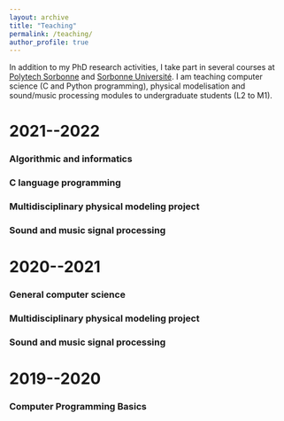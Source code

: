 ```yaml
---
layout: archive
title: "Teaching"
permalink: /teaching/
author_profile: true
---
```


In addition to my PhD research activities, I take part in several courses at [Polytech Sorbonne](https://www.polytech.sorbonne-universite.fr/) and [Sorbonne Université](https://www.sorbonne-universite.fr/). I am teaching computer science (C and Python programming), physical modelisation and sound/music processing modules to undergraduate students (L2 to M1).

# 2021--2022

### Algorithmic and informatics

### C language programming 

### Multidisciplinary physical modeling project 

### Sound and music signal processing

# 2020--2021

### General computer science

### Multidisciplinary physical modeling project 

### Sound and music signal processing

# 2019--2020

### Computer Programming Basics 

